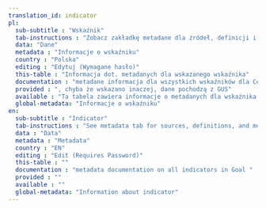 ```yaml
---
translation_id: indicator
pl:
  sub-subtitle : "Wskaźnik"
  tab-instructions : "Zobacz zakładkę metadane dla źródeł, definicji i metodologii"
  data: "Dane"
  metadata : "Informacje o wskaźniku"
  country : "Polska"
  editing : "Edytuj (Wymagane hasło)"
  this-table : "Informacja dot. metadanych dla wskazanego wskaźnika"
  documentation : "metadane informacja dla wszystkich wskaźników dla Celu"
  provided : ", chyba że wskazano inaczej, dane pochodzą z GUS"
  available : "Ta tabela zawiera informacje o metadanych dla wskaźnika najbliższego tym z SDG"
  global-metadata: "Informacje o wskaźniku"
en:
  sub-subtitle : "Indicator"
  tab-instructions : "See metadata tab for sources, definitions, and methodology information"
  data : "Data"
  metadata : "Metadata"
  country : "EN"
  editing : "Edit (Requires Password)"
  this-table : ""
  documentation : "metadata documentation on all indicators in Goal "
  provided : ""
  available : ""
  global-metadata: "Information about indicator"
---
```


